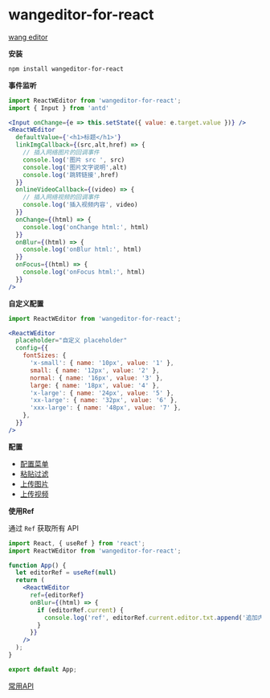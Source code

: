 <!--
 * @Author: dongmin
 * @LastEditors: donggg
 * @Date: 2021-04-01 15:24:50
 * @LastEditTime: 2021-05-08 11:15:54
-->
# wangeditor-for-react

[wang editor](https://www.wangeditor.com/)

**安装**
```bash
npm install wangeditor-for-react
```


**事件监听**
```jsx
import ReactWEditor from 'wangeditor-for-react';
import { Input } from 'antd'

<Input onChange={e => this.setState({ value: e.target.value })} />
<ReactWEditor
  defaultValue={'<h1>标题</h1>'}
  linkImgCallback={(src,alt,href) => {
    // 插入网络图片的回调事件
    console.log('图片 src ', src)
    console.log('图片文字说明',alt)
    console.log('跳转链接',href)
  }}
  onlineVideoCallback={(video) => {
    // 插入网络视频的回调事件
    console.log('插入视频内容', video)
  }}
  onChange={(html) => {
    console.log('onChange html:', html)
  }}
  onBlur={(html) => {
    console.log('onBlur html:', html)
  }}
  onFocus={(html) => {
    console.log('onFocus html:', html)
  }}
/>
```

**自定义配置**

```jsx
import ReactWEditor from 'wangeditor-for-react';

<ReactWEditor
  placeholder="自定义 placeholder"
  config={{
    fontSizes: {
      'x-small': { name: '10px', value: '1' },
      small: { name: '12px', value: '2' },
      normal: { name: '16px', value: '3' },
      large: { name: '18px', value: '4' },
      'x-large': { name: '24px', value: '5' },
      'xx-large': { name: '32px', value: '6' },
      'xxx-large': { name: '48px', value: '7' },
    },
  }}
/>
```

**配置**

* [配置菜单](https://doc.wangeditor.com/pages/03-%E9%85%8D%E7%BD%AE%E8%8F%9C%E5%8D%95/)
* [粘贴过滤](https://doc.wangeditor.com/pages/06-%E7%B2%98%E8%B4%B4%E8%BF%87%E6%BB%A4/)
* [上传图片](https://doc.wangeditor.com/pages/07-%E4%B8%8A%E4%BC%A0%E5%9B%BE%E7%89%87/)
* [上传视频](https://doc.wangeditor.com/pages/07-%E4%B8%8A%E4%BC%A0%E8%A7%86%E9%A2%91/)

**使用Ref**

通过 `Ref` 获取所有 API

```jsx
import React, { useRef } from 'react';
import ReactWEditor from 'wangeditor-for-react';

function App() {
  let editorRef = useRef(null)
  return (
    <ReactWEditor
      ref={editorRef}
      onBlur={(html) => {
        if (editorRef.current) {
          console.log('ref', editorRef.current.editor.txt.append('追加内容'))
        }
      }}
    />
  );
}

export default App;
```

[常用API](https://doc.wangeditor.com/pages/08-%E5%B8%B8%E7%94%A8API/)
